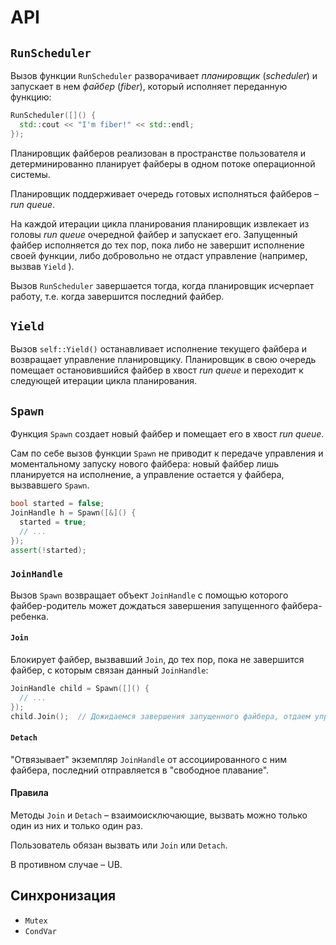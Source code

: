 # API

## `RunScheduler`

Вызов функции `RunScheduler` разворачивает _планировщик_ (_scheduler_) и запускает в нем _файбер_ (_fiber_), который исполняет переданную функцию:


```cpp
RunScheduler([]() {
  std::cout << "I'm fiber!" << std::endl;
});
```

Планировщик файберов реализован в пространстве пользователя и детерминированно планирует файберы в одном потоке операционной системы.

Планировщик поддерживает очередь готовых исполняться файберов – _run queue_.

На каждой итерации цикла планирования планировщик извлекает из головы _run queue_ очередной файбер и запускает его. Запущенный файбер исполняется до тех пор, пока либо не завершит исполнение своей функции, либо добровольно не отдаст управление (например, вызвав `Yield` ).

Вызов `RunScheduler` завершается тогда, когда планировщик исчерпает работу, т.е. когда завершится последний файбер.

## `Yield`

Вызов `self::Yield()` останавливает исполнение текущего файбера и возвращает управление планировщику. Планировщик в свою очередь помещает остановившийся файбер в хвост _run queue_ и переходит к следующей итерации цикла планирования.

## `Spawn`

Функция `Spawn` создает новый файбер и помещает его в хвост _run queue_.

Сам по себе вызов функции `Spawn` не приводит к передаче управления и моментальному запуску нового файбера: новый файбер лишь планируется на исполнение, а управление остается у файбера, вызвавшего `Spawn`.

```cpp
bool started = false;
JoinHandle h = Spawn([&]() {
  started = true;
  // ...
});
assert(!started);
```

### `JoinHandle`

Вызов `Spawn` возвращает объект `JoinHandle` с помощью которого файбер-родитель может дождаться завершения запущенного файбера-ребенка.

#### `Join`

Блокирует файбер, вызвавший `Join`, до тех пор, пока не завершится файбер, с которым связан данный `JoinHandle`:

```cpp
JoinHandle child = Spawn([]() {
  // ...
});
child.Join();  // Дожидаемся завершения запущенного файбера, отдаем управление
```

#### `Detach`

"Отвязывает" экземпляр `JoinHandle` от ассоциированного с ним файбера, последний отправляется в "свободное плавание".

#### Правила

Методы `Join` и `Detach` – взаимоисключающие, вызвать можно только один из них и только один раз.

Пользователь обязан вызвать или `Join` или `Detach`.

В противном случае – UB.

## Синхронизация

- `Mutex`
- `CondVar`